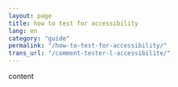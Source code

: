 ```yaml
---
layout: page
title: how to test for accessibility
lang: en
category: "guide"
permalink: "/how-to-test-for-accessibility/"
trans_url: "/comment-tester-l-accessibilite/"
---
```

content
